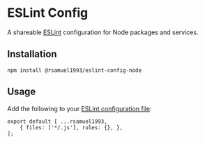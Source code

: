 # ESLint Config

A shareable [ESLint](https://eslint.org/) configuration for Node packages and services.

## Installation

```text
npm install @rsamuel1993/eslint-config-node
```

## Usage

Add the following to your [ESLint configuration file](https://eslint.org/docs/latest/use/configure/configuration-files-deprecated):

```text
export default [ ...rsamuel1993,
    { files: ['*/.js'], rules: {}, },
];
```
